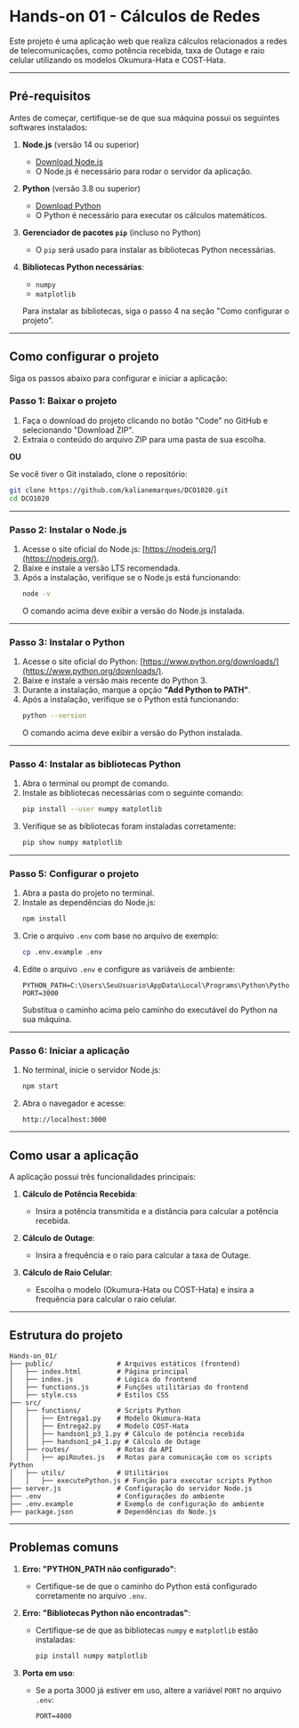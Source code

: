 # Hands-on 01 - Cálculos de Redes

Este projeto é uma aplicação web que realiza cálculos relacionados a redes de telecomunicações, como potência recebida, taxa de Outage e raio celular utilizando os modelos Okumura-Hata e COST-Hata.

---

## Pré-requisitos

Antes de começar, certifique-se de que sua máquina possui os seguintes softwares instalados:

1. **Node.js** (versão 14 ou superior)
   - [Download Node.js](https://nodejs.org/)
   - O Node.js é necessário para rodar o servidor da aplicação.

2. **Python** (versão 3.8 ou superior)
   - [Download Python](https://www.python.org/downloads/)
   - O Python é necessário para executar os cálculos matemáticos.

3. **Gerenciador de pacotes `pip`** (incluso no Python)
   - O `pip` será usado para instalar as bibliotecas Python necessárias.

4. **Bibliotecas Python necessárias**:
   - `numpy`
   - `matplotlib`

   Para instalar as bibliotecas, siga o passo 4 na seção "Como configurar o projeto".

---

## Como configurar o projeto

Siga os passos abaixo para configurar e iniciar a aplicação:

### Passo 1: Baixar o projeto

1. Faça o download do projeto clicando no botão "Code" no GitHub e selecionando "Download ZIP".
2. Extraia o conteúdo do arquivo ZIP para uma pasta de sua escolha.

**OU**

Se você tiver o Git instalado, clone o repositório:
```bash
git clone https://github.com/kalianemarques/DCO1020.git
cd DCO1020
```

---

### Passo 2: Instalar o Node.js

1. Acesse o site oficial do Node.js: [https://nodejs.org/](https://nodejs.org/).
2. Baixe e instale a versão LTS recomendada.
3. Após a instalação, verifique se o Node.js está funcionando:
   ```bash
   node -v
   ```
   O comando acima deve exibir a versão do Node.js instalada.

---

### Passo 3: Instalar o Python

1. Acesse o site oficial do Python: [https://www.python.org/downloads/](https://www.python.org/downloads/).
2. Baixe e instale a versão mais recente do Python 3.
3. Durante a instalação, marque a opção **"Add Python to PATH"**.
4. Após a instalação, verifique se o Python está funcionando:
   ```bash
   python --version
   ```
   O comando acima deve exibir a versão do Python instalada.

---

### Passo 4: Instalar as bibliotecas Python

1. Abra o terminal ou prompt de comando.
2. Instale as bibliotecas necessárias com o seguinte comando:
   ```bash
   pip install --user numpy matplotlib
   ```
3. Verifique se as bibliotecas foram instaladas corretamente:
   ```bash
   pip show numpy matplotlib
   ```

---

### Passo 5: Configurar o projeto

1. Abra a pasta do projeto no terminal.
2. Instale as dependências do Node.js:
   ```bash
   npm install
   ```
3. Crie o arquivo `.env` com base no arquivo de exemplo:
   ```bash
   cp .env.example .env
   ```
4. Edite o arquivo `.env` e configure as variáveis de ambiente:
   ```properties
   PYTHON_PATH=C:\Users\SeuUsuario\AppData\Local\Programs\Python\Python39\python.exe
   PORT=3000
   ```
   Substitua o caminho acima pelo caminho do executável do Python na sua máquina.

---

### Passo 6: Iniciar a aplicação

1. No terminal, inicie o servidor Node.js:
   ```bash
   npm start
   ```
2. Abra o navegador e acesse:
   ```
   http://localhost:3000
   ```

---

## Como usar a aplicação

A aplicação possui três funcionalidades principais:

1. **Cálculo de Potência Recebida**:
   - Insira a potência transmitida e a distância para calcular a potência recebida.

2. **Cálculo de Outage**:
   - Insira a frequência e o raio para calcular a taxa de Outage.

3. **Cálculo de Raio Celular**:
   - Escolha o modelo (Okumura-Hata ou COST-Hata) e insira a frequência para calcular o raio celular.

---

## Estrutura do projeto

```
Hands-on_01/
├── public/                # Arquivos estáticos (frontend)
│   ├── index.html         # Página principal
│   ├── index.js           # Lógica do frontend
│   ├── functions.js       # Funções utilitárias do frontend
│   ├── style.css          # Estilos CSS
├── src/
│   ├── functions/         # Scripts Python
│   │   ├── Entrega1.py    # Modelo Okumura-Hata
│   │   ├── Entrega2.py    # Modelo COST-Hata
│   │   ├── handson1_p3_1.py # Cálculo de potência recebida
│   │   ├── handson1_p4_1.py # Cálculo de Outage
│   ├── routes/            # Rotas da API
│   │   ├── apiRoutes.js   # Rotas para comunicação com os scripts Python
│   ├── utils/             # Utilitários
│   │   ├── executePython.js # Função para executar scripts Python
├── server.js              # Configuração do servidor Node.js
├── .env                   # Configurações do ambiente
├── .env.example           # Exemplo de configuração do ambiente
├── package.json           # Dependências do Node.js
```

---

## Problemas comuns

1. **Erro: "PYTHON_PATH não configurado"**:
   - Certifique-se de que o caminho do Python está configurado corretamente no arquivo `.env`.

2. **Erro: "Bibliotecas Python não encontradas"**:
   - Certifique-se de que as bibliotecas `numpy` e `matplotlib` estão instaladas:
     ```bash
     pip install numpy matplotlib
     ```

3. **Porta em uso**:
   - Se a porta 3000 já estiver em uso, altere a variável `PORT` no arquivo `.env`:
     ```
     PORT=4000
     ```

